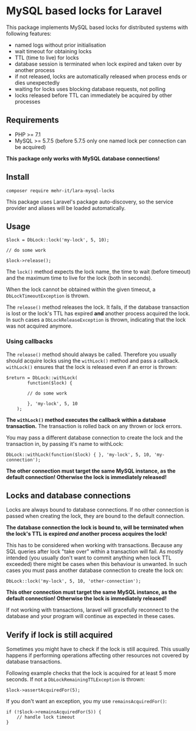 # MySQL based locks for Laravel

This package implements MySQL based locks for distributed systems with following features:
	
* named logs without prior initialisation
* wait timeout for obtaining locks
* TTL (time to live) for locks
* database session is terminated when lock expired and taken over by another process
* if not released, locks are automatically released when process ends or dies unexpectedly
* waiting for locks uses blocking database requests, not polling
* locks released before TTL can immediately be acquired by other processes 


## Requirements

* PHP >= 7.1
* MySQL >= 5.7.5 (before 5.7.5 only one named lock per connection can be acquired)

**This package only works with MySQL database connections!**

## Install

	composer require mehr-it/lara-mysql-locks
	
This package uses Laravel's package auto-discovery, so the service provider and aliases will 
be loaded automatically.

## Usage

	$lock = DbLock::lock('my-lock', 5, 10);
	
	// do some work
	
	$lock->release();

The `lock()` method expects the lock name, the time to wait (before timeout) and the maximum
time to live for the lock (both in seconds).

When the lock cannot be obtained within the given timeout, a `DbLockTimeoutException` is
thrown.

The `release()` method releases the lock. It fails, if the database transaction is lost
or the lock's TTL has expired **and** another process acquired the lock. In such cases
a `DbLockReleaseException` is thrown, indicating that the lock was not acquired anymore.

### Using callbacks

The `release()` method should always be called. Therefore you usually should acquire locks
using the `withLock()` method and pass a callback. `withLock()` ensures that the lock is
released even if an error is thrown:

	$return = DbLock::withLock(
			function($lock) {
			
			// do some work
				
			}, 'my-lock', 5, 10
		);
	
**The `withLock()` method executes the callback within a database transaction.** The
transaction is rolled back on any thrown or lock errors.

You may pass a different database connection to create the lock and the transaction in,
by passing it's name to withLock:

	DbLock::withLock(function($lock) { }, 'my-lock', 5, 10, 'my-connection');

**The other connection must target the same MySQL instance, as the default connection!
Otherwise the lock is immediately released!**

## Locks and database connections

Locks are always bound to database connections. If no other connection is passed when
creating the lock, they are bound to the default connection.

**The database connection the lock is bound to, will be terminated when the lock's TTL
is expired *and* another process acquires the lock!**

This has to be considered when working with transactions. Because any SQL queries
after lock "take over" within a transaction will fail. As mostly intended (you usually
don't want to commit anything when lock TTL exceeded) there might be cases when this
behaviour is unwanted. In such cases you must pass another database connection to
create the lock on:

	DbLock::lock('my-lock', 5, 10, 'other-connection');
	
**This other connection must target the same MySQL instance, as the default connection!
Otherwise the lock is immediately released!**

If not working with transactions, laravel will gracefully reconnect to the database 
and your program will continue as expected in these cases. 

	
## Verify if lock is still acquired

Sometimes you might have to check if the lock is still acquired. This usually happens
if performing operations affecting other resources not covered by database transactions.

Following example checks that the lock is acquired for at least 5 more seconds. If not
a `DbLockRemainingTTLException` is thrown:

	$lock->assertAcquiredFor(5);
	
If you don't want an exception, you my use `remainsAcquiredFor()`:

	if (!$lock->remainsAcquiredFor(5)) {
		// handle lock timeout
	}

